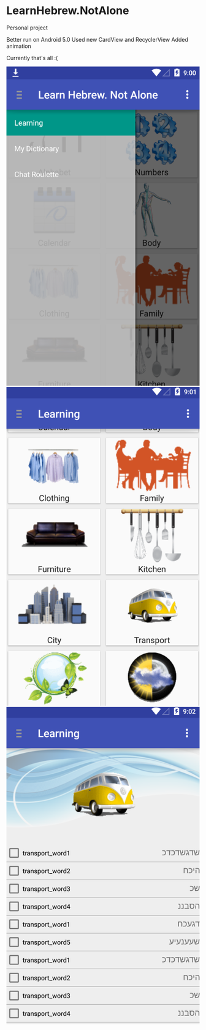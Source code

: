 # LearnHebrew.NotAlone
Personal project

Better run on Android 5.0
Used new CardView and RecyclerView
Added animation

Currently that's all :(

![NavDrawer](https://github.com/ey3leaf/LearnHebrew.NotAlone/blob/master/app/src/main/res/images/1.png)
![Learning](https://github.com/ey3leaf/LearnHebrew.NotAlone/blob/master/app/src/main/res/images/2.png)
![WordsList](https://github.com/ey3leaf/LearnHebrew.NotAlone/blob/master/app/src/main/res/images/3.png)
